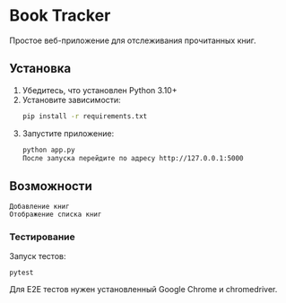# Book Tracker

Простое веб-приложение для отслеживания прочитанных книг.

## Установка

1. Убедитесь, что установлен Python 3.10+
2. Установите зависимости:  
   ```bash
   pip install -r requirements.txt
   ```
3. Запустите приложение:
    ```bash
    python app.py
    После запуска перейдите по адресу http://127.0.0.1:5000
## Возможности
    Добавление книг
    Отображение списка книг

### Тестирование
Запуск тестов:   
 ```
pytest
```
Для E2E тестов нужен установленный Google Chrome и chromedriver.